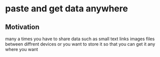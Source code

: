 # paste and get data anywhere

## Motivation
many a times you have to share data such as small text links images files between diffrent devices or you want to store it so that you can get it any where you want 
